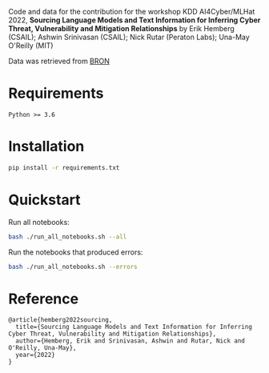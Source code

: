 Code and data for the contribution for the workshop KDD AI4Cyber/MLHat 2022, __Sourcing Language Models and Text Information for Inferring Cyber Threat, Vulnerability and Mitigation Relationships__ by Erik Hemberg (CSAIL); Ashwin Srinivasan (CSAIL); Nick Rutar (Peraton Labs); Una-May O'Reilly (MIT)

Data was retrieved from [BRON](http://bron.alfa.csail.mit.edu/info.html)

# Requirements

`Python >= 3.6`

# Installation

```bash
pip install -r requirements.txt
```

# Quickstart

Run all notebooks:
```bash
bash ./run_all_notebooks.sh --all
```

Run the notebooks that produced errors:
```bash
bash ./run_all_notebooks.sh --errors
```

# Reference

```
@article{hemberg2022sourcing,
  title={Sourcing Language Models and Text Information for Inferring Cyber Threat, Vulnerability and Mitigation Relationships},
  author={Hemberg, Erik and Srinivasan, Ashwin and Rutar, Nick and O'Reilly, Una-May},
  year={2022}
}
```